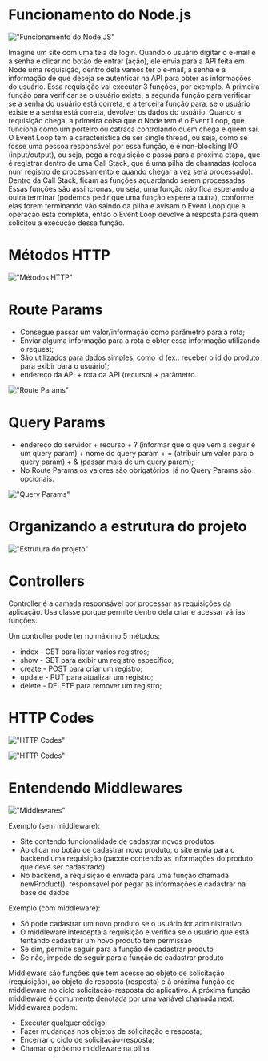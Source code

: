 # Funcionamento do Node.js

!["Funcionamento do Node.JS"](../.github/nodejs.png)

Imagine um site com uma tela de login. Quando o usuário digitar o e-mail e a senha e clicar no botão de entrar (ação), ele envia para a API feita em Node uma requisição, dentro dela vamos ter o e-mail, a senha e a informação de que deseja se autenticar na API para obter as informações do usuário.
Essa requisição vai executar 3 funções, por exemplo. A primeira função para verificar se o usuário existe, a segunda função para verificar se a senha do usuário está correta, e a terceira função para, se o usuário existe e a senha está correta, devolver os dados do usuário.
Quando a requisição chega, a primeira coisa que o Node tem é o Event Loop, que funciona como um porteiro ou catraca controlando quem chega e quem sai. O Event Loop tem a característica de ser single thread, ou seja, como se fosse uma pessoa responsável por essa função, e é non-blocking I/O (input/output), ou seja, pega a requisição e passa para a próxima etapa, que é registrar dentro de uma Call Stack, que é uma pilha de chamadas (coloca num registro de processamento e quando chegar a vez será processado).
Dentro da Call Stack, ficam as funções aguardando serem processadas. Essas funções são assíncronas, ou seja, uma função não fica esperando a outra terminar (podemos pedir que uma função espere a outra), conforme elas forem terminando vão saindo da pilha e avisam o Event Loop que a operação está completa, então o Event Loop devolve a resposta para quem solicitou a execução dessa função.

# Métodos HTTP

!["Métodos HTTP"](../.github/http-verbs.png)

# Route Params
- Consegue passar um valor/informação como parâmetro para a rota;
- Enviar alguma informação para a rota e obter essa informação utilizando o request;
- São utilizados para dados simples, como id (ex.: receber o id do produto para exibir para o usuário);
- endereço da API + rota da API (recurso) + parâmetro.

!["Route Params"](../.github/route-params.png)

# Query Params
- endereço do servidor + recurso + ? (informar que o que vem a seguir é um query param) + nome do query param + = (atribuir um valor para o query param) + & (passar mais de um query param);
- No Route Params os valores são obrigatórios, já no Query Params são opcionais.

!["Query Params"](../.github/query-params.png)

# Organizando a estrutura do projeto

!["Estrutura do projeto"](../.github/organizing-structure.png)

# Controllers

Controller é a camada responsável por processar as requisições da aplicação.
Usa classe porque permite dentro dela criar e acessar várias funções.
    
Um controller pode ter no máximo 5 métodos:
* index - GET para listar vários registros;
* show - GET para exibir um registro específico;
* create - POST para criar um registro;
* update - PUT para atualizar um registro;
* delete -  DELETE para remover um registro;

# HTTP Codes

!["HTTP Codes"](../.github/http-codes-1.png)

!["HTTP Codes"](../.github/http-codes-2.png)

# Entendendo Middlewares

!["Middlewares"](../.github/middlewares.png)

Exemplo (sem middleware):
- Site contendo funcionalidade de cadastrar novos produtos
- Ao clicar no botão de cadastrar novo produto, o site envia para o backend uma requisição (pacote contendo as informações do produto que deve ser cadastrado)
- No backend, a requisição é enviada para uma função chamada newProduct(), responsável por pegar as informações e cadastrar na base de dados

Exemplo (com middleware):
- Só pode cadastrar um novo produto se o usuário for administrativo
- O middleware intercepta a requisição e verifica se o usuário que está tentando cadastrar um novo produto tem permissão
- Se sim, permite seguir para a função de cadastrar produto
- Se não, impede de seguir para a função de cadastrar produto

Middleware são funções que tem acesso ao objeto de solicitação (requisição), ao objeto de resposta (resposta) e à próxima função de middleware no ciclo solicitação-resposta do aplicativo.
A próxima função middleware é comumente denotada por uma variável chamada next.
Middlewares podem:
- Executar qualquer código;
- Fazer mudanças nos objetos de solicitação e resposta;
- Encerrar o ciclo de solicitação-resposta;
- Chamar o próximo middleware na pilha.